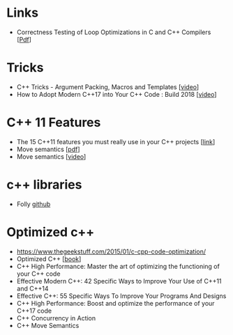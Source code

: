 


# Links
- Correctness Testing of Loop Optimizations in C and C++ Compilers [[Pdf](https://solidsands.com/wp-content/uploads/thesis_remi_van_veen.pdf)]



# Tricks
- C++ Tricks - Argument Packing, Macros and Templates [[video](https://www.youtube.com/watch?v=7qZ2O5-uLO8)]
- How to Adopt Modern C++17 into Your C++ Code : Build 2018 [[video](https://www.youtube.com/watch?v=UsrHQAzSXkA)]


# C++ 11 Features

- The 15 C++11 features you must really use in your C++ projects [[link](https://cppdepend.com/blog/?p=319)]
- Move semantics [[pdf](https://www.stroustrup.com/move.pdf)]
- Move semantics [[video](https://www.youtube.com/watch?v=St0MNEU5b0o&ab_channel=CppCon)]


# c++ libraries
- Folly [github](https://github.com/facebook/folly)


# Optimized c++

- https://www.thegeekstuff.com/2015/01/c-cpp-code-optimization/
- Optimized C++ [[book](https://www.oreilly.com/library/view/optimized-c/9781491922057/)]
- C++ High Performance: Master the art of optimizing the functioning of your C++ code
- Effective Modern C++: 42 Specific Ways to Improve Your Use of C++11 and C++14
- Effective C++: 55 Specific Ways To Improve Your Programs And Designs
- C++ High Performance: Boost and optimize the performance of your C++17 code
- C++ Concurrency in Action
- C++ Move Semantics
